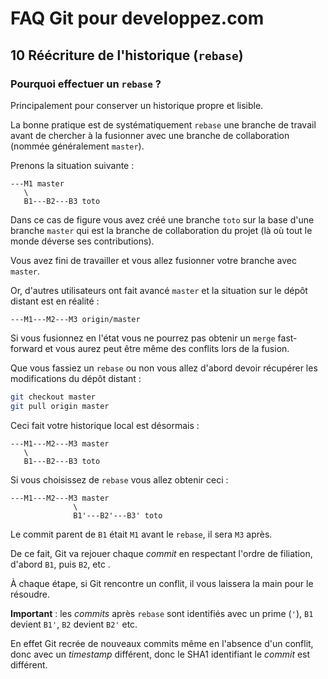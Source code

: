 # FAQ Git pour developpez.com

## 10 Réécriture de l'historique (`rebase`)

### Pourquoi effectuer un `rebase` ?

Principalement pour conserver un historique propre et lisible.

La bonne pratique est de systématiquement `rebase` une branche de travail avant de chercher à la fusionner avec une branche de collaboration (nommée généralement `master`).

Prenons la situation suivante :

```text
---M1 master
   \
   B1---B2---B3 toto
```

Dans ce cas de figure vous avez créé une branche `toto` sur la base d'une branche `master` qui est la branche de collaboration du projet (là où tout le monde déverse ses contributions).

Vous avez fini de travailler et vous allez fusionner votre branche avec `master`.

Or, d'autres utilisateurs ont fait avancé `master` et la situation sur le dépôt distant est en réalité :

```text
---M1---M2---M3 origin/master  
```

Si vous fusionnez en l'état vous ne pourrez pas obtenir un `merge` fast-forward et vous aurez peut être même des conflits lors de la fusion.

Que vous fassiez un `rebase` ou non vous allez d'abord devoir récupérer les modifications du dépôt distant :

```bash
git checkout master
git pull origin master
```

Ceci fait votre historique local est désormais :

```text
---M1---M2---M3 master
   \
   B1---B2---B3 toto
```

Si vous choisissez de `rebase` vous allez obtenir ceci :

```text
---M1---M2---M3 master
              \
              B1'---B2'---B3' toto
```

Le commit parent de `B1` était `M1` avant le `rebase`, il sera `M3` après.

De ce fait, Git va rejouer chaque *commit* en respectant l'ordre de filiation, d'abord `B1`, puis `B2`, etc .

À chaque étape, si Git rencontre un conflit, il vous laissera la main pour le résoudre.

**Important** : les *commits* après `rebase` sont identifiés avec un prime (`'`), `B1` devient `B1'`, `B2` devient `B2'` etc.

En effet Git recrée de nouveaux commits même en l'absence d'un conflit, donc avec un *timestamp* différent, donc le SHA1 identifiant le *commit* est différent.
